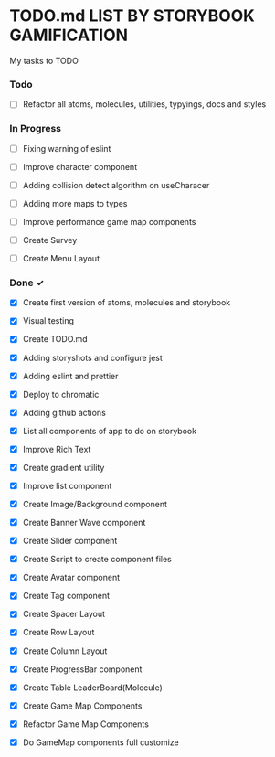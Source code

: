 # TODO.md LIST BY STORYBOOK GAMIFICATION

My tasks to TODO 

### Todo

- [ ] Refactor all atoms, molecules, utilities, typyings, docs and styles

### In Progress

- [ ] Fixing warning of eslint  

- [ ] Improve character component
- [ ] Adding collision detect algorithm on useCharacer

- [ ] Adding more maps to types
- [ ] Improve performance game map components

- [ ] Create Survey
- [ ] Create Menu Layout

### Done ✓

- [x] Create first version of atoms, molecules and storybook
- [x] Visual testing
- [x] Create TODO.md
- [x] Adding storyshots and configure jest
- [x] Adding eslint and prettier
- [x] Deploy to chromatic
- [x] Adding github actions
- [x] List all components of app to do on storybook

- [x] Improve Rich Text
- [x] Create gradient utility
- [x] Improve list component

- [x] Create Image/Background component
- [x] Create Banner Wave component
- [x] Create Slider component
- [x] Create Script to create component files
- [x] Create Avatar component
- [x] Create Tag component
- [x] Create Spacer Layout
- [x] Create Row Layout
- [x] Create Column Layout
- [x] Create ProgressBar component
- [x] Create Table LeaderBoard(Molecule)

- [x] Create Game Map Components
- [x] Refactor Game Map Components
- [x] Do GameMap components full customize